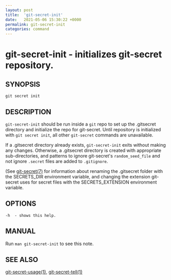 ```yaml
---
layout: post
title:  'git-secret-init'
date:   2021-05-06 15:30:22 +0000
permalink: git-secret-init
categories: command
---
```

git-secret-init - initializes git-secret repository.
====================================================

## SYNOPSIS

    git secret init


## DESCRIPTION
`git-secret-init` should be run inside a `git` repo to set up the .gitsecret directory and initialize the repo for git-secret.
Until repository is initialized with `git secret init`, all other `git-secret` commands are unavailable.

If a .gitsecret directory already exists, `git-secret-init` exits without making any changes.
Otherwise, a .gitsecret directory is created with appropriate sub-directories,
and patterns to ignore git-secret's `random_seed_file`
and not ignore `.secret` files are added to `.gitignore`.  

(See [git-secret(7)](http://git-secret.io/git-secret) for information about renaming the .gitsecret
folder with the SECRETS_DIR environment variable, and changing the extension git-secret uses for secret files
with the SECRETS_EXTENSION environment variable.


## OPTIONS

    -h  - shows this help.


## MANUAL

Run `man git-secret-init` to see this note.


## SEE ALSO

[git-secret-usage(1)](http://git-secret.io/git-secret-usage), [git-secret-tell(1)](http://git-secret.io/git-secret-tell)

